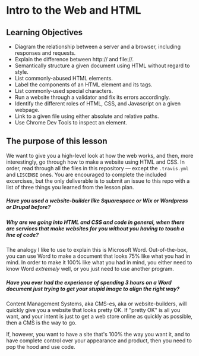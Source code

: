 # Intro to the Web and HTML

## Learning Objectives

- Diagram the relationship between a server and a browser, including responses and requests.
- Explain the difference between http:// and file://.
- Semantically structure a given document using HTML without regard to style.
- List commonly-abused HTML elements.
- Label the components of an HTML element and its tags.
- List commonly-used special characters.
- Run a website through a validator and fix its errors accordingly.
- Identify the different roles of HTML, CSS, and Javascript on a given webpage.
- Link to a given file using either absolute and relative paths.
- Use Chrome Dev Tools to inspect an element.

## The purpose of this lesson

We want to give you a high-level look at how the web works, and then, more interestingly, go through how to make a website using HTML and CSS. In order, read through all the files in this repository — except the `.travis.yml` and `LISCENSE` ones. You are encouraged to complete the included excercises, but the only deliverable is to submit an issue to this repo with a list of three things you learned from the lesson plan.

##### Have you used a website-builder like Squarespace or Wix or Wordpress or Drupal before?
##### Why are we going into HTML and CSS and code in general, when there are services that make websites for you without you having to touch a line of code?

The analogy I like to use to explain this is Microsoft Word. Out-of-the-box, you can use Word to make a document that looks 75% like what you had in mind. In order to make it 100% like what you had in mind, you either need to know Word *extremely* well, or you just need to use another program.

##### Have you ever had the experience of spending 3 hours on a Word document just trying to get your stupid image to align the right way?

Content Management Systems, aka CMS-es, aka or website-builders, will quickly give you a website that looks pretty OK. If "pretty OK" is all you want, and your intent is just to get a web store online as quickly as possible, then a CMS is the way to go.

If, however, you want to have a site that's 100% the way you want it, and to have complete control over your appearance and product, then you need to pop the hood and use code.

